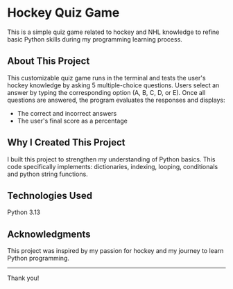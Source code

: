 # Hockey Quiz Game
This is a simple quiz game related to hockey and NHL knowledge to refine basic Python skills during my programming learning process.

## About This Project
This customizable quiz game runs in the terminal and tests the user's hockey knowledge by asking 5 multiple-choice questions. Users select an answer by typing the corresponding option (A, B, C, D, or E). Once all questions are answered, the program evaluates the responses and displays:
- The correct and incorrect answers
- The user's final score as a percentage
  
## Why I Created This Project
I built this project to strengthen my understanding of Python basics. This code specifically implements: dictionaries, indexing, looping, conditionals and python string functions.

## Technologies Used
Python 3.13

## Acknowledgments
This project was inspired by my passion for hockey and my journey to learn Python programming.

---
Thank you! 
